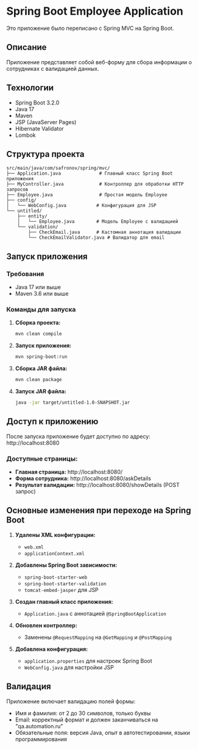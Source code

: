 # Spring Boot Employee Application

Это приложение было переписано с Spring MVC на Spring Boot.

## Описание

Приложение представляет собой веб-форму для сбора информации о сотрудниках с валидацией данных.

## Технологии

- Spring Boot 3.2.0
- Java 17
- Maven
- JSP (JavaServer Pages)
- Hibernate Validator
- Lombok

## Структура проекта

```
src/main/java/com/safronov/spring/mvc/
├── Application.java              # Главный класс Spring Boot приложения
├── MyController.java             # Контроллер для обработки HTTP запросов
├── Employee.java                 # Простая модель Employee
├── config/
│   └── WebConfig.java           # Конфигурация для JSP
└── untitled/
    ├── entity/
    │   └── Employee.java        # Модель Employee с валидацией
    └── validation/
        ├── CheckEmail.java      # Кастомная аннотация валидации
        └── CheckEmailValidator.java # Валидатор для email
```

## Запуск приложения

### Требования
- Java 17 или выше
- Maven 3.6 или выше

### Команды для запуска

1. **Сборка проекта:**
   ```bash
   mvn clean compile
   ```

2. **Запуск приложения:**
   ```bash
   mvn spring-boot:run
   ```

3. **Сборка JAR файла:**
   ```bash
   mvn clean package
   ```

4. **Запуск JAR файла:**
   ```bash
   java -jar target/untitled-1.0-SNAPSHOT.jar
   ```

## Доступ к приложению

После запуска приложение будет доступно по адресу: http://localhost:8080

### Доступные страницы:

- **Главная страница:** http://localhost:8080/
- **Форма сотрудника:** http://localhost:8080/askDetails
- **Результат валидации:** http://localhost:8080/showDetails (POST запрос)

## Основные изменения при переходе на Spring Boot

1. **Удалены XML конфигурации:**
   - `web.xml`
   - `applicationContext.xml`

2. **Добавлены Spring Boot зависимости:**
   - `spring-boot-starter-web`
   - `spring-boot-starter-validation`
   - `tomcat-embed-jasper` для JSP

3. **Создан главный класс приложения:**
   - `Application.java` с аннотацией `@SpringBootApplication`

4. **Обновлен контроллер:**
   - Заменены `@RequestMapping` на `@GetMapping` и `@PostMapping`

5. **Добавлена конфигурация:**
   - `application.properties` для настроек Spring Boot
   - `WebConfig.java` для настройки JSP

## Валидация

Приложение включает валидацию полей формы:
- Имя и фамилия: от 2 до 30 символов, только буквы
- Email: корректный формат и должен заканчиваться на "qa.automation.ru"
- Обязательные поля: версия Java, опыт в автотестировании, языки программирования 